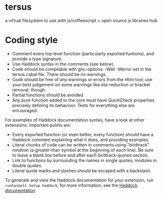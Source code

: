 tersus
======

a virtual filesystem to use with js/coffeescript + open source js libraries hub.

Coding style
=======
 * Comment every top level function (particularly exported funtions), and provide a type signature.
 * Use Haddock syntax in the comments (see below).
 * Code should be compilable with ghc-options: -Wall -Werror set in the tersus.cabal file. There should be no warnings.
 * Code should be free of any warnings or errors from the Hlint tool; use your best judgement on some warnings like eta-reduction or bracket removal, though.
 * Partial functions should be avoided
 * Any pure function added to the core must have QuickCheck properties precisely defining its behaviour. Tests for everything else are encouraged. 

For examples of Haddock documentation syntax, have a look at other extensions. Important points are:

 * Every exported function (or even better, every function) should have a Haddock comment explaining what it does, and providing examples.
 * Literal chunks of code can be written in comments using "birdtrack" notation (a greater-than symbol at the beginning of each line). Be sure to leave a blank line before and after each birdtrack-quoted section.
 * Link to functions by surrounding the names in single quotes, modules in double quotes.
 * Literal quote marks and slashes should be escaped with a backslash. 

To generate and view the Haddock documentation for your extension, run `runhaskell Setup haddock`, for more information, see the [Haddock documentation](http://www.haskell.org/haddock/doc/html/index.html)